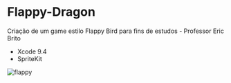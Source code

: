 # Flappy-Dragon
Criação de um game estilo Flappy Bird para fins de estudos - Professor Eric Brito
- Xcode 9.4
- SpriteKit

![flappy](https://user-images.githubusercontent.com/29108604/57382504-73dc9080-7183-11e9-8f57-59745beb0f8f.gif)
